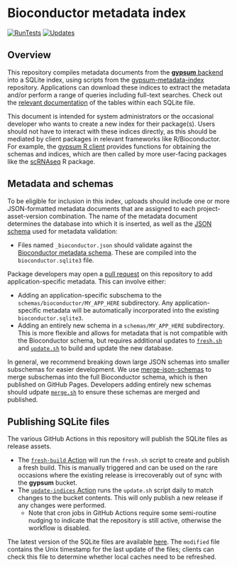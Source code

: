 # Bioconductor metadata index

[![RunTests](https://github.com/ArtifactDB/bioconductor-metadata-index/actions/workflows/run-tests.yaml/badge.svg)](https://github.com/ArtifactDB/bioconductor-metadata-index/actions/workflows/run-tests.yaml)
[![Updates](https://github.com/ArtifactDB/bioconductor-metadata-index/actions/workflows/update-indices.yaml/badge.svg)](https://github.com/ArtifactDB/bioconductor-metadata-index/actions/workflows/update-indices.yaml)

## Overview

This repository compiles metadata documents from the [**gypsum** backend](https://github.com/ArtifactDB/gypsum-worker) into a SQLite index,
using scripts from the [gypsum-metadata-index](https://github.com/ArtifactDB/gypsum-metadata-index) repository.
Applications can download these indices to extract the metadata and/or perform a range of queries including full-text searches.
Check out the [relevant documentation](https://github.com/ArtifactDB/gypsum-metadata-index/blob/master/README.md) of the tables within each SQLite file.

This document is intended for system administrators or the occasional developer who wants to create a new index for their package(s).
Users should not have to interact with these indices directly, as this should be mediated by client packages in relevant frameworks like R/Bioconductor.
For example, the [gypsum R client](https://github.com/ArtifactDB/gypsum-R) provides functions for obtaining the schemas and indices,
which are then called by more user-facing packages like the [scRNAseq](https://github.com/LTLA/scRNAseq) R package.

## Metadata and schemas

To be eligible for inclusion in this index, uploads should include one or more JSON-formatted metadata documents that are assigned to each project-asset-version combination.
The name of the metadata document determines the database into which it is inserted, as well as the [JSON schema](https://json-schema.org) used for metadata validation:

- Files named `_bioconductor.json` should validate against the [Bioconductor metadata schema](https://artifactdb.github.io/bioconductor-metadata-index/bioconductor/v1.json).
  These are compiled into the `bioconductor.sqlite3` file.

Package developers may open a [pull request](https://github.com/ArtifactDB/bioconductor-metadata-index) on this repository to add application-specific metadata.
This can involve either:

- Adding an application-specific subschema to the `schemas/bioconductor/MY_APP_HERE` subdirectory.
  Any application-specific metadata will be automatically incorporated into the existing `bioconductor.sqlite3`.
- Adding an entirely new schema in a `schemas/MY_APP_HERE` subdirectory.
  This is more flexible and allows for metadata that is not compatible with the Bioconductor schema,
  but requires additional updates to [`fresh.sh`](fresh.sh) and [`update.sh`](update.sh) to build and update the new database.

In general, we recommend breaking down large JSON schemas into smaller subschemas for easier development.
We use [merge-json-schemas](https://github.com/ArtifactDB/merge-json-schemas) to merge subschemas into the full Bioconductor schema, which is then published on GitHub Pages.
Developers adding entirely new schemas should udpate [`merge.sh`](merge.sh) to ensure these schemas are merged and published.

## Publishing SQLite files

The various GitHub Actions in this repository will publish the SQLite files as release assets.

- The [`fresh-build` Action](https://github.com/ArtifactDB/bioconductor-metadata-index/actions/workflows/fresh-build.yaml) will run the `fresh.sh` script to create and publish a fresh build.
  This is manually triggered and can be used on the rare occasions where the existing release is irrecoverably out of sync with the **gypsum** bucket.
- The [`update-indices` Action](https://github.com/ArtifactDB/bioconductor-metadata-index/actions/workflows/update-indices.yaml) runs the `update.sh` script daily to match changes to the bucket contents.
  This will only publish a new release if any changes were performed.
  - Note that cron jobs in GitHub Actions require some semi-routine nudging to indicate that the repository is still active, otherwise the workflow is disabled.

The latest version of the SQLite files are available [here](https://github.com/ArtifactDB/bioconductor-metadata-index/releases/tag/latest).
The `modified` file contains the Unix timestamp for the last update of the files;
clients can check this file to determine whether local caches need to be refreshed.
